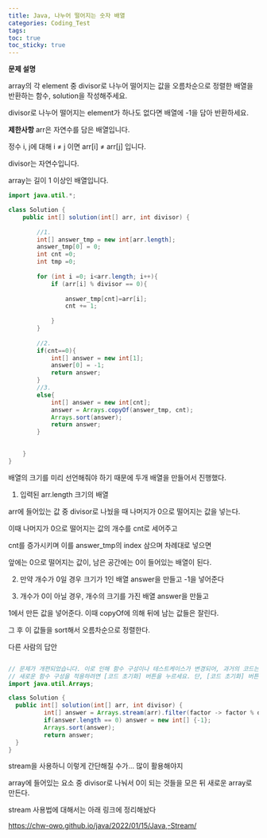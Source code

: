 ```yaml
---
title: Java, 나누어 떨어지는 숫자 배열
categories: Coding_Test
tags: 
toc: true
toc_sticky: true
---
```


**문제 설명**

array의 각 element 중 divisor로 나누어 떨어지는 값을 오름차순으로 정렬한 배열을 반환하는 함수, solution을 작성해주세요.

divisor로 나누어 떨어지는 element가 하나도 없다면 배열에 -1을 담아 반환하세요.

**제한사항**
arr은 자연수를 담은 배열입니다.

정수 i, j에 대해 i ≠ j 이면 arr[i] ≠ arr[j] 입니다.

divisor는 자연수입니다.

array는 길이 1 이상인 배열입니다.

```java
import java.util.*;

class Solution {
    public int[] solution(int[] arr, int divisor) {
        
        //1.
        int[] answer_tmp = new int[arr.length];
        answer_tmp[0] = 0;
        int cnt =0;
        int tmp =0;
 
        for (int i =0; i<arr.length; i++){
            if (arr[i] % divisor == 0){
                
                answer_tmp[cnt]=arr[i];
                cnt += 1;
                
            }
        }
        
        //2.
        if(cnt==0){
            int[] answer = new int[1];
            answer[0] = -1;
            return answer;
        }
        //3.
        else{
            int[] answer = new int[cnt];
            answer = Arrays.copyOf(answer_tmp, cnt);
            Arrays.sort(answer);
            return answer;
        }
        

    }
}
```

배열의 크기를 미리 선언해줘야 하기 때문에 두개 배열을 만들어서 진행했다.

1. 입력된 arr.length 크기의 배열

arr에 들어있는 값 중 divisor로 나눴을 때 나머지가 0으로 떨어지는 값을 넣는다.

이때 나머지가 0으로 떨어지는 값의 개수를 cnt로 세어주고

cnt를 증가시키며 이를 answer_tmp의 index 삼으며 차례대로 넣으면

앞에는 0으로 떨어지는 값이, 남은 공간에는 0이 들어있는 배열이 된다. 

2. 만약 개수가 0일 경우 크기가 1인 배열 answer을 만들고 -1을 넣어준다

3. 개수가 0이 아닐 경우, 개수의 크기를 가진 배열 answer을 만들고 

1에서 만든 값을 넣어준다. 이때 copyOf에 의해 뒤에 남는 값들은 잘린다.

그 후 이 값들을 sort해서 오름차순으로 정렬한다.

다른 사람의 답안
```java

// 문제가 개편되었습니다. 이로 인해 함수 구성이나 테스트케이스가 변경되어, 과거의 코드는 동작하지 않을 수 있습니다.
// 새로운 함수 구성을 적용하려면 [코드 초기화] 버튼을 누르세요. 단, [코드 초기화] 버튼을 누르면 작성 중인 코드는 사라집니다.
import java.util.Arrays;

class Solution {
  public int[] solution(int[] arr, int divisor) {
          int[] answer = Arrays.stream(arr).filter(factor -> factor % divisor == 0).toArray();
          if(answer.length == 0) answer = new int[] {-1};
          Arrays.sort(answer);
          return answer;
  }
}

```
stream을 사용하니 이렇게 간단해질 수가... 많이 활용해야지

array에 들어있는 요소 중 divisor로 나눠서 0이 되는 것들을 모은 뒤 새로운 array로 만든다. 

stream 사용법에 대해서는 아래 링크에 정리해놨다

https://chw-owo.github.io/java/2022/01/15/Java,-Stream/
